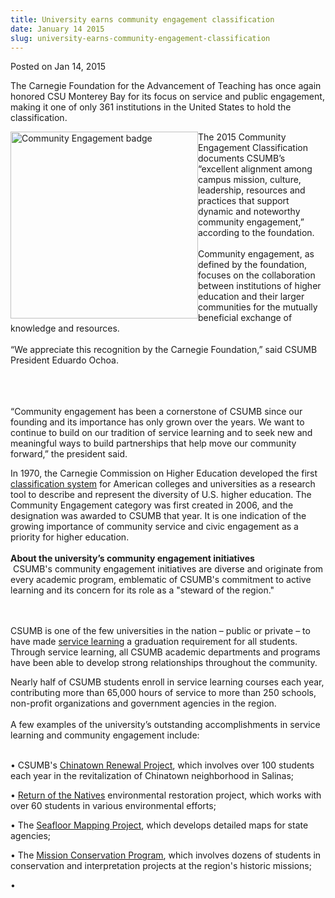 ```yaml
---
title: University earns community engagement classification
date: January 14 2015
slug: university-earns-community-engagement-classification
---
```





<span class="date">Posted on Jan 14, 2015    </span>
<p>The Carnegie Foundation for the Advancement of Teaching has once
again honored CSU Monterey Bay for its focus on service and public
engagement, making it one of only 361 institutions in the United
States to hold the classification.</p>
<p><img alt="Community Engagement badge" src="http://news.csumb.edu/sites/default/files/65/attachments/news/images/carnegie_cec_digital_seal.jpg" style="width:300px; height:299px; float:left">The 2015 Community
Engagement Classification documents CSUMB&#x2019;s &#x201C;excellent alignment
among campus mission, culture, leadership, resources and practices
that support dynamic and noteworthy community engagement,&#x201D;
according to the foundation.<br>
<br>
Community engagement, as defined by the foundation, focuses on the
collaboration between institutions of higher education and their
larger communities for the mutually beneficial exchange of
knowledge and resources.<br>
<br>
&#x201C;We appreciate this recognition by the Carnegie Foundation,&#x201D; said
CSUMB President Eduardo Ochoa.</br></br></br></br></img></p>
<p>&#x201C;Community engagement has been a cornerstone of CSUMB since our
founding and its importance has only grown over the years. We want
to continue to build on our tradition of service learning and to
seek new and meaningful ways to build partnerships that help move
our community forward,&#x201D; the president said.</p>
<p>In 1970, the Carnegie Commission on Higher Education developed
the first <a href="http://carnegieclassifications.iu.edu" rel="nofollow">classification system</a> for American colleges and
universities as a research tool to describe and represent the
diversity of U.S. higher education. The Community Engagement
category was first created in 2006, and the designation was awarded
to CSUMB that year. It is one indication of the growing importance
of community service and civic engagement as a priority for higher
education.&#xA0;<br>
<br>
<strong>About the university&#x2019;s community engagement
initiatives</strong><br>
&#x2028;CSUMB&apos;s community engagement initiatives are diverse and originate
from every academic program, emblematic of CSUMB&apos;s commitment to
active learning and its concern for its role as a &quot;steward of the
region.&quot;</br></br></br></p>
<p>CSUMB is one of the few universities in the nation &#x2013; public or
private &#x2013; to have made <a href="http://service.csumb.edu" rel="nofollow">service learning</a> a graduation requirement for all
students. Through service learning, all CSUMB academic departments
and programs have been able to develop strong relationships
throughout the community.</p>
<p>Nearly half of CSUMB students enroll in service learning courses
each year, contributing more than 65,000 hours of service to more
than 250 schools, non-profit organizations and government agencies
in the region.<br>
<br>
A few examples of the university&#x2019;s outstanding accomplishments in
service learning and community engagement include:</br></br></p>
<p>&#x2022; CSUMB&apos;s <a href="http://service.csumb.edu/programs/chinatown-renewal-project" rel="nofollow">Chinatown Renewal Project</a>, which involves over 100
students each year in the revitalization of Chinatown neighborhood
in Salinas;</p>
<p>&#x2022; <a href="http://ron.csumb.edu" rel="nofollow">Return of the
Natives</a> environmental restoration project, which works with
over 60 students in various environmental efforts;</p>
<p>&#x2022; The <a href="http://seafloor.otterlabs.org" rel="nofollow">Seafloor Mapping Project</a>, which develops detailed
maps for state agencies;</p>
<p>&#x2022; The <a href="http://archaeology.csumb.edu/Courses/MissionArchaeology/introduction.htm" rel="nofollow">Mission Conservation Program</a>, which involves
dozens of students in conservation and interpretation projects at
the region&apos;s historic missions;</p>
<p>&#x2022; </p>
